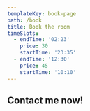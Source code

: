 ```yaml
---
templateKey: book-page
path: /book
title: Book the room
timeSlots:
  - endTime: '02:23'
    price: 30
    startTime: '23:35'
  - endTime: '12:30'
    price: 45
    startTime: '10:10'
---
```


## Contact me now!
